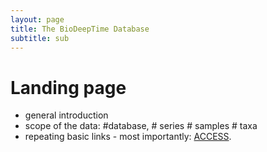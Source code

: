 ```yaml
---
layout: page
title: The BioDeepTime Database
subtitle: sub
---
```


# Landing page

- general introduction
- scope of the data: #database, # series # samples # taxa
- repeating basic links - most importantly: [ACCESS]({{site.url}}{{site.baseurl}}/database/access/). 
